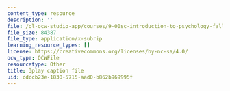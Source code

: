 ```yaml
---
content_type: resource
description: ''
file: /ol-ocw-studio-app/courses/9-00sc-introduction-to-psychology-fall-2011/cdccb23e18305715aad0b862b969995f_vf1U3Nt3HQk.vtt
file_size: 84387
file_type: application/x-subrip
learning_resource_types: []
license: https://creativecommons.org/licenses/by-nc-sa/4.0/
ocw_type: OCWFile
resourcetype: Other
title: 3play caption file
uid: cdccb23e-1830-5715-aad0-b862b969995f
---
```

